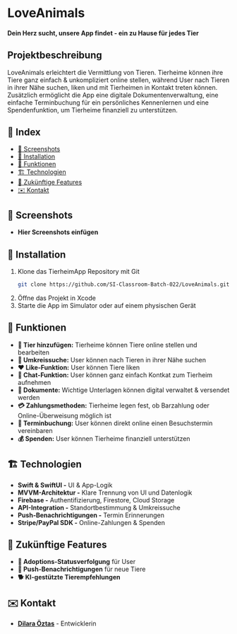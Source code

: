 # LoveAnimals
#### Dein Herz sucht, unsere App findet - ein zu Hause für jedes Tier
## Projektbeschreibung
LoveAnimals erleichtert die Vermittlung von Tieren. Tierheime können ihre Tiere ganz einfach & unkompliziert online stellen, während User nach Tieren in ihrer Nähe suchen, liken und mit Tierheimen in Kontakt treten können. Zusätzlich ermöglicht die App eine digitale Dokumentenverwaltung, eine einfache Terminbuchung für ein persönliches Kennenlernen und eine Spendenfunktion, um Tierheime finanziell zu unterstützen.

## 📌 Index
- [📸 Screenshots](#-screenshots)
- [🔧 Installation](#-installation)
- [🚀 Funktionen](#-funktionen)
- [🏗️ Technologien](#-technologien)
- [🎯 Zukünftige Features](#-zukünftige-features)
- [✉️ Kontakt](#-kontakt)

## 📸 Screenshots
- **Hier Screenshots einfügen**

## 🔧 Installation
1. Klone das TierheimApp Repository mit Git
   ```bash
   git clone https://github.com/SI-Classroom-Batch-022/LoveAnimals.git
2. Öffne das Projekt in Xcode
3. Starte die App im Simulator oder auf einem physischen Gerät

## 🚀 Funktionen
- **🐶 Tier hinzufügen:** Tierheime können Tiere online stellen und bearbeiten
- **📍 Umkreissuche:** User können nach Tieren in ihrer Nähe suchen
- **❤️ Like-Funktion:** User können Tiere liken
- **💬 Chat-Funktion:** User können ganz einfach Kontkat zum Tierheim aufnehmen
- **📄 Dokumente:** Wichtige Unterlagen können digital verwaltet & versendet werden
- **💳 Zahlungsmethoden:** Tierheime legen fest, ob Barzahlung oder Online-Überweisung möglich ist
- **📅 Terminbuchung:** User können direkt online einen Besuchstermin vereinbaren
- **💰 Spenden:** User können Tierheime finanziell unterstützen

## 🏗 Technologien
- **Swift & SwiftUI -** UI & App-Logik
- **MVVM-Architektur -** Klare Trennung von UI und Datenlogik
- **Firebase -** Authentifizierung, Firestore, Cloud Storage
- **API-Integration -** Standortbestimmung & Umkreissuche
- **Push-Benachrichtigungen -** Termin Erinnerungen
- **Stripe/PayPal SDK -** Online-Zahlungen & Spenden

## 🎯 Zukünftige Features
- **🏡 Adoptions-Statusverfolgung** für User
- **🔔 Push-Benachrichtigungen** für neue Tiere
- **🐕 KI-gestützte Tierempfehlungen**

## ✉️ Kontakt
- [**Dilara Öztas**](https://github.com/DilaraOeztas) - Entwicklerin
